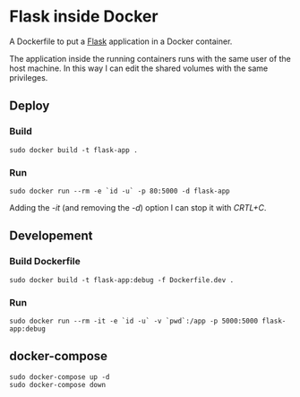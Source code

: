 # Flask inside Docker

A Dockerfile to put a [Flask](https://flask.palletsprojects.com) application in a Docker container.

The application inside the running containers runs with the same user of the host machine.
In this way I can edit the shared volumes with the same privileges.

## Deploy

### Build

    sudo docker build -t flask-app .

### Run

    sudo docker run --rm -e `id -u` -p 80:5000 -d flask-app

Adding the _-it_ (and removing the _-d_) option I can stop it with _CRTL+C_.

## Developement

### Build Dockerfile

    sudo docker build -t flask-app:debug -f Dockerfile.dev .

### Run

    sudo docker run --rm -it -e `id -u` -v `pwd`:/app -p 5000:5000 flask-app:debug

## docker-compose

    sudo docker-compose up -d
    sudo docker-compose down